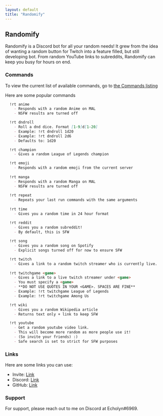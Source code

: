```yaml
---
layout: default
title: "Randomify"
---
```

## Randomify

Randomify is a Discord bot for all your random needs! It grew from
 the idea of wanting a random button for Twitch into a feature filled,
 but still developing bot. From random YouTube links to subreddits,
 Randomify can keep you busy for hours on end.

### Commands

To view the current list of available commands, go to [the Commands
listing](commands)

Here are some popular commands

```markdown
  !rt anime
    - Responds with a random Anime on MAL
    - NSFW results are turned off

  !rt dndroll               
    - Roll a dnd dice. Format [1-9]d[1-20]
    - Example: !rt dndroll 1d20
    - Example: !rt dndroll 2d6
    - Defaults to: 1d20

  !rt champion
    - Gives a random League of Legends champion

  !rt emoji
    - Responds with a random emoji from the current server
    
  !rt manga
    - Responds with a random Manga on MAL
    - NSFW results are turned off
  
  !rt repeat 
    - Repeats your last run commands with the same arguments
  
  !rt time
    - Gives you a random time in 24 hour format

  !rt reddit 
    - Gives you a random subreddit!
    - By default, this is SFW
    
  !rt song
    - Gives you a random song on Spotify
    - Explicit songs turned off for now to ensure SFW

  !rt twitch
    - Gives a link to a random twitch streamer who is currently live.
  
  !rt twitchgame <game>
    - Gives a link to a live twitch streamer under <game>
    - You must specify a <game>
    - **DO NOT USE QUOTES IN YOUR <GAME>. SPACES ARE FINE**
    - Example: !rt twitchgame League of Legends
    - Example: !rt twitchgame Among Us

  !rt wiki
    - Gives you a random Wikipedia article
    - Returns text only + link to keep SFW

  !rt youtube               
    - Get a random youtube video link.
    - This will become more random as more people use it!
    - (So invite your friends) :)
    - Safe search is set to strict for SFW purposes
```

### Links

Here are some links you can use:

- Invite: [Link](https://bit.ly/2JqfTQN)
- Discord: [Link](https://discord.gg/EbZ3QX4)
- GitHub: [Link](https://github.com/TRottinger/discord-randomify)


### Support

For support, please reach out to me on Discord at Echolyn#6969.
